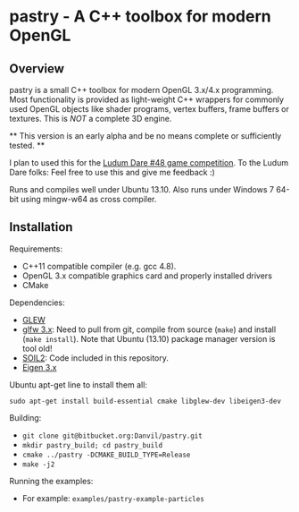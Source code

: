 pastry - A C++ toolbox for modern OpenGL
====


Overview
----

pastry is a small C\+\+ toolbox for modern OpenGL 3.x/4.x programming.
Most functionality is provided as light-weight C\+\+ wrappers for commonly used OpenGL objects like shader programs, vertex buffers, frame buffers or textures.
This is *NOT* a complete 3D engine. 

** This version is an early alpha and be no means complete or sufficiently tested. **

I plan to used this for the [Ludum Dare #48 game competition](http://www.ludumdare.com/compo/).
To the Ludum Dare folks: Feel free to use this and give me feedback :)

Runs and compiles well under Ubuntu 13.10. Also runs under Windows 7 64-bit using mingw-w64 as cross compiler.


Installation
----

Requirements:

* C++11 compatible compiler (e.g. gcc 4.8).
* OpenGL 3.x compatible graphics card and properly installed drivers
* CMake

Dependencies:

* [GLEW](http://glew.sourceforge.net/)
* [glfw 3.x](http://www.glfw.org/): Need to pull from git, compile from source (`make`) and install (`make install`). Note that Ubuntu (13.10) package manager version is tool old!
* [SOIL2](https://bitbucket.org/SpartanJ/soil2): Code included in this repository.
* [Eigen 3.x](http://eigen.tuxfamily.org)

Ubuntu apt-get line to install them all:

`sudo apt-get install build-essential cmake libglew-dev libeigen3-dev`

Building:

* `git clone git@bitbucket.org:Danvil/pastry.git`
* `mkdir pastry_build; cd pastry_build`
* `cmake ../pastry -DCMAKE_BUILD_TYPE=Release`
* `make -j2`

Running the examples:

 * For example: `examples/pastry-example-particles`
